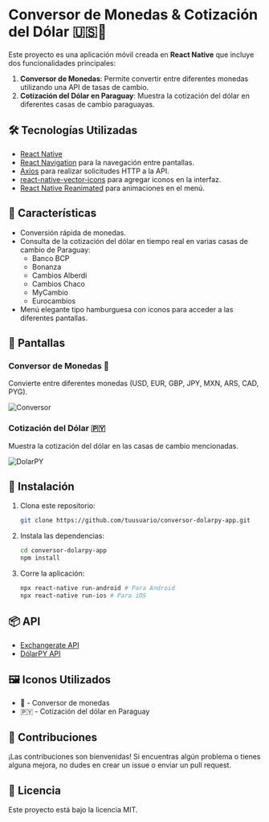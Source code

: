 
# Conversor de Monedas & Cotización del Dólar 🇺🇸💱

Este proyecto es una aplicación móvil creada en **React Native** que incluye dos funcionalidades principales:

1. **Conversor de Monedas**: Permite convertir entre diferentes monedas utilizando una API de tasas de cambio.
2. **Cotización del Dólar en Paraguay**: Muestra la cotización del dólar en diferentes casas de cambio paraguayas.

## 🛠️ Tecnologías Utilizadas

- [React Native](https://reactnative.dev/)
- [React Navigation](https://reactnavigation.org/) para la navegación entre pantallas.
- [Axios](https://axios-http.com/) para realizar solicitudes HTTP a la API.
- [react-native-vector-icons](https://github.com/oblador/react-native-vector-icons) para agregar iconos en la interfaz.
- [React Native Reanimated](https://docs.swmansion.com/react-native-reanimated/) para animaciones en el menú.

## 🚀 Características

- Conversión rápida de monedas.
- Consulta de la cotización del dólar en tiempo real en varias casas de cambio de Paraguay:
  - Banco BCP
  - Bonanza
  - Cambios Alberdi
  - Cambios Chaco
  - MyCambio
  - Eurocambios
- Menú elegante tipo hamburguesa con iconos para acceder a las diferentes pantallas.

## 📱 Pantallas

### Conversor de Monedas 💱
Convierte entre diferentes monedas (USD, EUR, GBP, JPY, MXN, ARS, CAD, PYG).

![Conversor](https://image-placeholder-link.com/conversor)

### Cotización del Dólar 🇵🇾
Muestra la cotización del dólar en las casas de cambio mencionadas.

![DolarPY](https://image-placeholder-link.com/dolarpy)

## 🔧 Instalación

1. Clona este repositorio:
   ```bash
   git clone https://github.com/tuusuario/conversor-dolarpy-app.git
   ```
2. Instala las dependencias:
   ```bash
   cd conversor-dolarpy-app
   npm install
   ```
3. Corre la aplicación:
   ```bash
   npx react-native run-android # Para Android
   npx react-native run-ios # Para iOS
   ```

## 📦 API

- [Exchangerate API](https://www.exchangerate-api.com/)
- [DólarPY API](https://dolar.melizeche.com/api/1.0/)

## 🖼️ Iconos Utilizados

- 💱 - Conversor de monedas
- 🇵🇾 - Cotización del dólar en Paraguay

## 🤝 Contribuciones

¡Las contribuciones son bienvenidas! Si encuentras algún problema o tienes alguna mejora, no dudes en crear un issue o enviar un pull request.

## 📝 Licencia

Este proyecto está bajo la licencia MIT.
